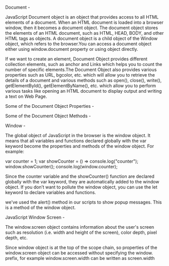 Document - 

JavaScript Document object is an object that provides access to all HTML elements of a document. When an HTML document is loaded into a browser window, 
then it becomes a document object. The document object stores the elements of an HTML document, such as HTML, HEAD, BODY, and other HTML tags as objects.
A document object is a child object of the Window object, which refers to the browser.You can access a document object either using window.document 
property or using object directly.

If we want to create an element, Document Object provides different collection elements, such as anchor and Links which helps you to count the number
of specific elements.The Document Object also provides various properties such as URL, bgcolor, etc. which will allow you to retrieve the details of 
a document and various methods such as open(), close(), write(), getElementById(), getElementByName(), etc. which allow you to perform various 
tasks like opening an HTML document to display output and writing a text on Web Page.

Some of the Document Object Properties -

<script>
		  document.write(document.domain +"<br>")       //returns the domain name of the server from which the document has originated
			document.write(document.lastModified +"<br>") //returns the date on which document was last modified
			document.write(document.documentMode +"<br>") //returns the mode used by the browser to process the document
			document.write(document.title +"<br>")        //returns the name of the HTML document defined between the starting and ending tags of the TITLE element
</script>


Some of the Document Object Methods  - 

<script>
      document.open();                                          // opens an HTML document to display the output
		  document.write("Hello" +"<br>");                          // Writes HTML expressions or JavaScript code into an HTML document
			document.getElementById("demo").innerHTML = "Set by ID";  // returns the reference of first element of an HTML document with the specified id.
</script>


Window - 

The global object of JavaScript in the browser is the window object. It means that all variables and functions declared globally with the var keyword 
become the properties and methods of the window object. For example:

var counter = 1;
var showCounter = () => console.log("counter");
window.showCounter();
console.log(window.counter);

Since the counter variable and the showCounter() function are declared globally with the var keyword, they are automatically added to the window object. 
If you don’t want to pollute the window object, you can use the let keyword to declare variables and functions.

we've used the alert() method in our scripts to show popup messages. This is a method of the window object.


JavaScript Window Screen -

The window.screen object contains information about the user's screen such as resolution (i.e. width and height of the screen), color depth, pixel depth, etc.

Since window object is at the top of the scope chain, so properties of the window.screen object can be accessed without specifying the window. prefix,
for example window.screen.width can be written as screen.width




